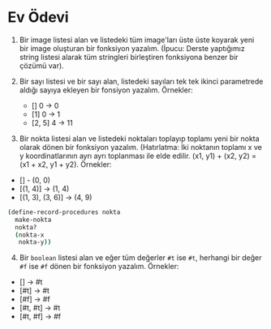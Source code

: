 # Ev Ödevi

1. Bir image listesi alan ve listedeki tüm image'ları üste üste koyarak yeni bir image oluşturan bir fonksiyon yazalım. (İpucu: Derste yaptığımız string listesi alarak tüm stringleri birleştiren fonksiyona benzer bir çözümü var).

2. Bir sayı listesi ve bir sayı alan, listedeki sayıları tek tek ikinci parametrede aldığı sayıya ekleyen bir fonsiyon yazalım.
   Örnekler:
   - [] 0 -> 0
   - [1] 0 -> 1
   - [2, 5] 4 -> 11


3. Bir nokta listesi alan ve listedeki noktaları toplayıp toplamı yeni bir nokta olarak dönen bir fonksiyon yazalım. (Hatırlatma: İki noktanın toplamı x ve y koordinatlarının ayrı ayrı toplanması ile elde edilir. (x1, y1) + (x2, y2) = (x1 + x2, y1 + y2).
  Örnekler:
  - [] - (0, 0)
  - [(1, 4)] -> (1, 4)
  - [(1, 3), (3, 6)] -> (4, 9)


```sh
(define-record-procedures nokta
  make-nokta
  nokta?
  (nokta-x
   nokta-y))
```

4. Bir `boolean` listesi alan ve eğer tüm değerler `#t` ise `#t`, herhangi bir değer `#f` ise `#f` dönen bir fonksiyon yazalım.
  Örnekler:
  - [] -> #t
  - [#t] -> #t
  - [#f] -> #f
  - [#t, #t] -> #t
  - [#t, #f] -> #f